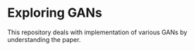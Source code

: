 # Exploring GANs
This repository deals with implementation of various GANs by understanding the paper.